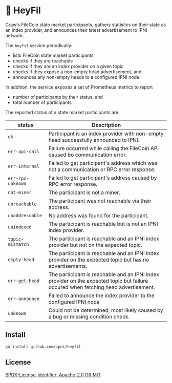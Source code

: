 # :wave: HeyFil

Crawls FileCoin state market participants, gathers statistics on their state as an index provider,
and announces their latest advertisement to IPNI network.

The `heyfil` service periodically:
* lists FileCoin state market participants
* checks if they are reachable
* checks if they are an index provider on a given topic
* checks if they expose a non-empty head advertisement, and
* announces any non-empty heads to a configured IPNI node.

In addition, the service exposes a set of Prometheus metrics to report
* number of participants by their status, and
* total number of participants

The reported status of a state market participants are:

| status              | Description                                                                                                                         |
|---------------------|-------------------------------------------------------------------------------------------------------------------------------------|
| `ok`                | Participant is an index provider with non-empty head successfully announced to IPNI.                                                |
| `err-api-call`      | Failure occurred while calling the FileCoin API caused bo communication error.                                                      |
| `err-internal`      | Failed to get participant's address which was not a communication or RPC error response.                                            |
| `err-rpc-unknown`   | Failed to get participant's address caused by RPC error response.                                                                   |
| `not-miner`         | The participant is not a miner.                                                                                                     |
| `unreachable`       | The participant was not reachable via their address.                                                                                |
| `unaddressable`     | No address was found for the participant.                                                                                           |
| `unindexed`         | The participant is reachable but is not an IPNI index provider.                                                                     |
| `topic-mismatch`    | The participant is reachable and an IPNI index provider but not on the expected topic.                                              |
| `empty-head`        | The participant is reachable and an IPNI index provider on the expected topic but has no advertisements.                            |
| `err-get-head`      | The participant is reachable and an IPNI index provider on the expected topic but failure occured when fetching head advertisement. |
| `err-announce`      | Failed to announce the index provider to the configured IPNI node                                                                   | 
| `unknown`           | Could not be determined; most likely caused by a bug or missing condition check.                                                    |


## Install
```shell
go install github.com/ipni/heyfil
```

## License

[SPDX-License-Identifier: Apache-2.0 OR MIT](LICENSE.md)
